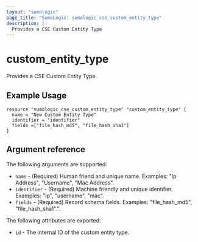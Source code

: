 ```yaml
---
layout: "sumologic"
page_title: "SumoLogic: sumologic_cse_custom_entity_type"
description: |-
  Provides a CSE Custom Entity Type
---
```


# custom_entity_type
Provides a CSE Custom Entity Type.

## Example Usage
```hcl
resource "sumologic_cse_custom_entity_type" "custom_entity_type" {
  name = "New Custom Entity Type"
  identifier = "identifier"
  fields =["file_hash_md5", "file_hash_sha1"]
}
```

## Argument reference

The following arguments are supported:

- `name` - (Required) Human friend and unique name. Examples: "Ip Address", "Username", "Mac Address".
- `identifier` - (Required) Machine friendly and unique identifier. Examples: "ip", "username", "mac".
- `fields` - (Required) Record schema fields. Examples: "file_hash_md5", "file_hash_sha1".".


The following attributes are exported:

- `id` - The internal ID of the custom entity type.


